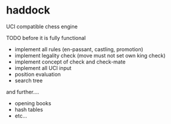 # haddock
UCI compatible chess engine

TODO before it is fully functional

* implement all rules (en-passant, castling, promotion)
* implement legality check (move must not set own king check)
* implement concept of check and check-mate
* implement all UCI input
* position evaluation
* search tree

and further....
* opening books
* hash tables
* etc...
